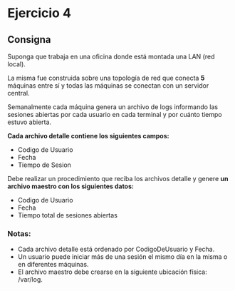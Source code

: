 # Ejercicio 4
## Consigna
Suponga que trabaja en una oficina donde está montada una LAN (red local). 

La misma fue construida sobre una topología de red que conecta **5** máquinas entre sí y todas las máquinas se conectan con un servidor central.

Semanalmente cada máquina genera un archivo de logs informando las sesiones abiertas  por cada usuario en cada terminal y por cuánto tiempo estuvo abierta. 

**Cada archivo detalle contiene los siguientes campos:**
* Codigo de Usuario
* Fecha
* Tiempo de Sesion

Debe realizar un procedimiento que reciba los archivos detalle y genere **un archivo maestro con los siguientes datos:**
* Codigo de Usuario
* Fecha
* Tiempo total de sesiones abiertas

### Notas:
* Cada archivo detalle está ordenado por CodigoDeUsuario y Fecha.
* Un usuario puede iniciar más de una sesión el mismo día en la misma o en diferentes máquinas.
* El archivo maestro debe crearse en la siguiente ubicación física: /var/log.